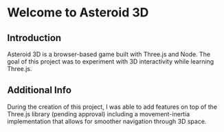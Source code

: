 # Welcome to Asteroid 3D

## Introduction
Asteroid 3D is a browser-based game built with Three.js and Node. 
The goal of this project was to experiment with 3D interactivity while learning Three.js.

## Additional Info
During the creation of this project, I was able to add features on top of the Three.js library (pending approval) including a movement-inertia implementation that allows for smoother navigation through 3D space.



